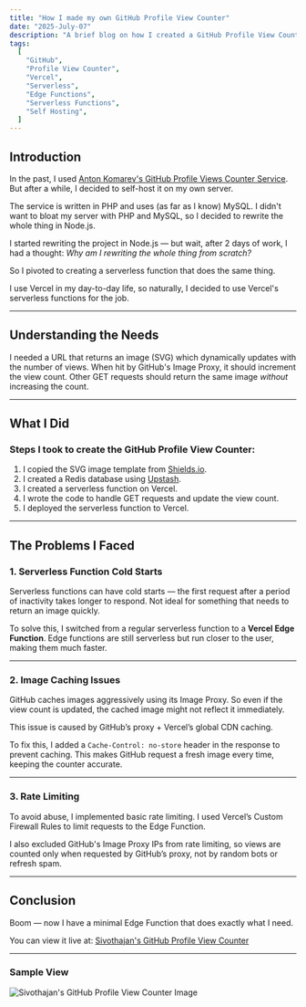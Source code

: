 ```yaml
---
title: "How I made my own GitHub Profile View Counter"
date: "2025-July-07"
description: "A brief blog on how I created a GitHub Profile View Counter and deployed it on Vercel."
tags:
  [
    "GitHub",
    "Profile View Counter",
    "Vercel",
    "Serverless",
    "Edge Functions",
    "Serverless Functions",
    "Self Hosting",
  ]
---
```


## Introduction

In the past, I used [Anton Komarev's GitHub Profile Views Counter Service](https://github.com/antonkomarev/github-profile-views-counter). But after a while, I decided to self-host it on my own server.

The service is written in PHP and uses (as far as I know) MySQL. I didn't want to bloat my server with PHP and MySQL, so I decided to rewrite the whole thing in Node.js.

I started rewriting the project in Node.js — but wait, after 2 days of work, I had a thought: _Why am I rewriting the whole thing from scratch?_

So I pivoted to creating a serverless function that does the same thing.

I use Vercel in my day-to-day life, so naturally, I decided to use Vercel's serverless functions for the job.

---

## Understanding the Needs

I needed a URL that returns an image (SVG) which dynamically updates with the number of views. When hit by GitHub's Image Proxy, it should increment the view count. Other GET requests should return the same image _without_ increasing the count.

---

## What I Did

### Steps I took to create the GitHub Profile View Counter:

1. I copied the SVG image template from [Shields.io](https://shields.io).
2. I created a Redis database using [Upstash](https://upstash.com).
3. I created a serverless function on Vercel.
4. I wrote the code to handle GET requests and update the view count.
5. I deployed the serverless function to Vercel.

---

## The Problems I Faced

### 1. **Serverless Function Cold Starts**

Serverless functions can have cold starts — the first request after a period of inactivity takes longer to respond. Not ideal for something that needs to return an image quickly.

To solve this, I switched from a regular serverless function to a **Vercel Edge Function**. Edge functions are still serverless but run closer to the user, making them much faster.

---

### 2. **Image Caching Issues**

GitHub caches images aggressively using its Image Proxy. So even if the view count is updated, the cached image might not reflect it immediately.

This issue is caused by GitHub’s proxy + Vercel’s global CDN caching.

To fix this, I added a `Cache-Control: no-store` header in the response to prevent caching. This makes GitHub request a fresh image every time, keeping the counter accurate.

---

### 3. **Rate Limiting**

To avoid abuse, I implemented basic rate limiting. I used Vercel’s Custom Firewall Rules to limit requests to the Edge Function.

I also excluded GitHub's Image Proxy IPs from rate limiting, so views are counted only when requested by GitHub’s proxy, not by random bots or refresh spam.

---

## Conclusion

Boom — now I have a minimal Edge Function that does exactly what I need.

You can view it live at: [Sivothajan's GitHub Profile View Counter](https://count.sivothajan.me)

---

### Sample View

![Sivothajan's GitHub Profile View Counter Image](https://count.sivothajan.me)
